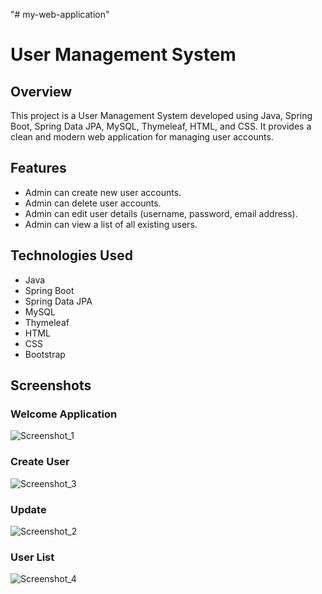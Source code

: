 "# my-web-application" 
# User Management System

## Overview

This project is a User Management System developed using Java, Spring Boot, Spring Data JPA, MySQL, Thymeleaf, HTML, and CSS. It provides a clean and modern web application for managing user accounts.

## Features

- Admin can create new user accounts.
- Admin can delete user accounts.
- Admin can edit user details (username, password, email address).
- Admin can view a list of all existing users.

## Technologies Used

- Java
- Spring Boot
- Spring Data JPA
- MySQL
- Thymeleaf
- HTML
- CSS
- Bootstrap

## Screenshots
### Welcome Application 
![Screenshot_1](https://github.com/alamincsme/my-web-application/assets/147558937/4b3a4fff-456e-4bd4-b9be-836c8cfeee48)

### Create User
![Screenshot_3](https://github.com/alamincsme/my-web-application/assets/147558937/4b8a2a77-0e81-4961-996e-a4aaa0b6797d)

### Update
![Screenshot_2](https://github.com/alamincsme/my-web-application/assets/147558937/ee0d15a2-ed83-4404-9b86-0db0e24a8fe7)

### User List
![Screenshot_4](https://github.com/alamincsme/my-web-application/assets/147558937/30edd343-18d8-492d-99fd-50d565eeae43)


